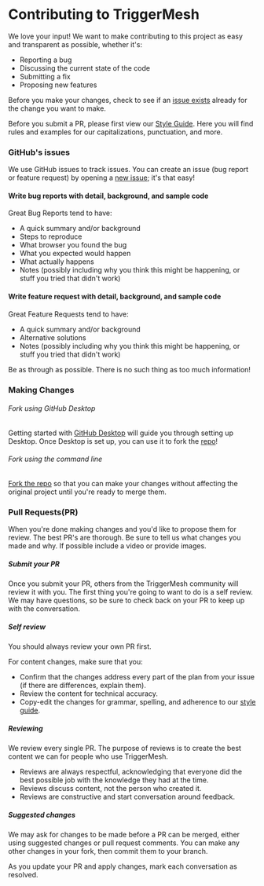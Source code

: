 # Contributing to TriggerMesh

We love your input! We want to make contributing to this project as easy and transparent as possible, whether it's:

- Reporting a bug
- Discussing the current state of the code
- Submitting a fix
- Proposing new features

Before you make your changes, check to see if an [issue exists](https://github.com/triggermesh/docs/issues) already for the change you want to make.

Before you submit a PR, please first view our [Style Guide](./STYLE_GUIDE.md). Here you will find rules and examples for our capitalizations, punctuation, and more.

### GitHub's issues

We use GitHub issues to track issues. You can create an issue (bug report or feature request) by opening a [new issue](https://github.com/triggermesh/docs/issues/new); it's that easy!

#### Write bug reports with detail, background, and sample code

Great Bug Reports tend to have:

- A quick summary and/or background
- Steps to reproduce
- What browser you found the bug
- What you expected would happen
- What actually happens
- Notes (possibly including why you think this might be happening, or stuff you tried that didn't work)

#### Write feature request with detail, background, and sample code

Great Feature Requests tend to have:

- A quick summary and/or background
- Alternative solutions
- Notes (possibly including why you think this might be happening, or stuff you tried that didn't work)

Be as through as possible. There is no such thing as too much information!

### Making Changes

###### Fork using GitHub Desktop

Getting started with [GitHub Desktop](https://docs.github.com/en/desktop/installing-and-configuring-github-desktop/getting-started-with-github-desktop) will guide you through setting up Desktop.
Once Desktop is set up, you can use it to fork the [repo](https://docs.github.com/en/desktop/contributing-and-collaborating-using-github-desktop/cloning-and-forking-repositories-from-github-desktop)!

###### Fork using the command line

[Fork the repo](https://docs.github.com/en/github/getting-started-with-github/fork-a-repo#fork-an-example-repository) so that you can make your changes without affecting the original project until you're ready to merge them.

### Pull Requests(PR)

When you're done making changes and you'd like to propose them for review. The best PR's are thorough. Be sure to tell us what changes you made and why. If possible include a video or provide images.

##### Submit your PR

Once you submit your PR, others from the TriggerMesh community will review it with you. The first thing you're going to want to do is a self review. We may have questions, so be sure to check back on your PR to keep up with the conversation.

##### Self review

You should always review your own PR first.

For content changes, make sure that you:

- Confirm that the changes address every part of the plan from your issue (if there are differences, explain them).
- Review the content for technical accuracy.
- Copy-edit the changes for grammar, spelling, and adherence to our [style guide](./STYLE_GUIDE.md).

##### Reviewing

We review every single PR. The purpose of reviews is to create the best content we can for people who use TriggerMesh.

- Reviews are always respectful, acknowledging that everyone did the best possible job with the knowledge they had at the time.
- Reviews discuss content, not the person who created it.
- Reviews are constructive and start conversation around feedback.

##### Suggested changes

We may ask for changes to be made before a PR can be merged, either using suggested changes or pull request comments. You can make any other changes in your fork, then commit them to your branch.

As you update your PR and apply changes, mark each conversation as resolved.
